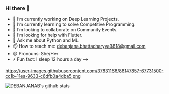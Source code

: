 ### Hi there 👋
- 🔭 I’m currently working on Deep Learning Projects.
- 🌱 I’m currently learning to solve Competitive Programming.
- 👯 I’m looking to collaborate on Community Events.
- 🤔 I’m looking for help with Flutter.
- 💬 Ask me about Python and ML.
- 📫 How to reach me: debanjana.bhattacharyya9818@gmail.com
- 😄 Pronouns: She/Her
- ⚡ Fun fact: I sleep 12 hours a day
-->

https://user-images.githubusercontent.com/37831166/88147857-67731500-cc1b-11ea-9633-c6dfb0a4dba5.png


![DEBANJANAB's github stats](https://github-readme-stats.vercel.app/api?username=DEBANJANAB&show_icons=true&theme=tokyonight)

